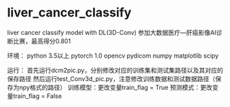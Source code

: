 # liver_cancer_classify
liver cancer classify model with DL(3D-Conv)
参加大数据医疗—肝癌影像AI诊断比赛，最高得分0.801

环境：
python 3.5以上
pytorch 1.0
opencv
pydicom
numpy
matplotlib
scipy


运行：
首先运行dcm2pic.py，分别修改对应的训练集和测试集路径以及其对应的保存路径
然后运行test_Conv3d_pic.py，注意修改训练数据和测试数据路径（保存为npy格式的路径）
训练模型：更改变量train_flag = True
预测模式：更改变量train_flag = False
